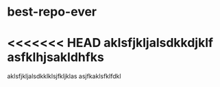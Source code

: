 # best-repo-ever
<<<<<<< HEAD
aklsfjkljalsdkkdjklf
asfklhjsakldhfks
=======
aklsfjkljalsdkklklsjfkljklas
asjfkaklsfklfdkl

